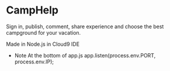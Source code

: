 # CampHelp

Sign in, publish, comment, share experience and choose the best campground for your vacation.

Made in Node.js in Cloud9 IDE

* Note
At the bottom of app.js 
app.listen(process.env.PORT, process.env.IP);